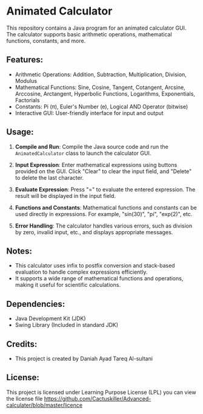 # Animated Calculator

This repository contains a Java program for an animated calculator GUI. The calculator supports basic arithmetic operations, mathematical functions, constants, and more.

## Features:
- Arithmetic Operations: Addition, Subtraction, Multiplication, Division, Modulus
- Mathematical Functions: Sine, Cosine, Tangent, Cotangent, Arcsine, Arccosine, Arctangent, Hyperbolic Functions, Logarithms, Exponentials, Factorials
- Constants: Pi (π), Euler's Number (e), Logical AND Operator (bitwise)
- Interactive GUI: User-friendly interface for input and output

## Usage:
1. **Compile and Run**: Compile the Java source code and run the `AnimatedCalculator` class to launch the calculator GUI.
   
2. **Input Expression**: Enter mathematical expressions using buttons provided on the GUI. Click "Clear" to clear the input field, and "Delete" to delete the last character.

3. **Evaluate Expression**: Press "=" to evaluate the entered expression. The result will be displayed in the input field.

4. **Functions and Constants**: Mathematical functions and constants can be used directly in expressions. For example, "sin(30)", "pi", "exp(2)", etc.

5. **Error Handling**: The calculator handles various errors, such as division by zero, invalid input, etc., and displays appropriate messages.

## Notes:
- This calculator uses infix to postfix conversion and stack-based evaluation to handle complex expressions efficiently.
- It supports a wide range of mathematical functions and operations, making it useful for scientific calculations.

## Dependencies:
- Java Development Kit (JDK)
- Swing Library (Included in standard JDK)

## Credits:
- This project is created by Daniah Ayad Tareq Al-sultani

## License:
This project is licensed under Learning Purpose License (LPL) you can view the license file <https://github.com/Cactuskiller/Advanced-calculater/blob/master/licence>
